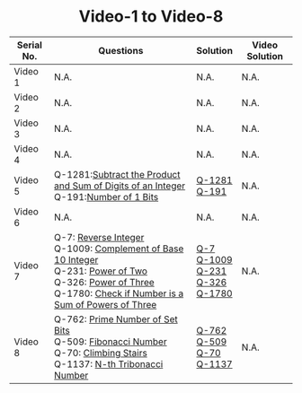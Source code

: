 <div align="center"><h1>Video-1 to Video-8</h1></div>


| Serial No. | Questions | Solution | Video Solution |
|------------|-------------------------------------|---------------------------------------------|--------------------------------------------------------------|
| Video 1 | N.A. | N.A. | N.A. |
| Video 2 | N.A. | N.A. | N.A. |
| Video 3 | N.A. | N.A. | N.A. |
| Video 4 | N.A. | N.A. | N.A. |
| Video 5 | Q-1281:[Subtract the Product and Sum of Digits of an Integer](https://leetcode.com/problems/subtract-the-product-and-sum-of-digits-of-an-integer/description/)<br> Q-191:[Number of 1 Bits](https://leetcode.com/problems/number-of-1-bits/description/) | [Q-1281](https://github.com/shyama7004/LeetcodeProblems/blob/main/Problems%20Day%201-10/Q-%201281.md)<br> [Q-191](https://github.com/shyama7004/LeetcodeProblems/blob/main/Problems%20Day%201-10/Q-191.md) | N.A. |
| Video 6 | N.A. | N.A. | N.A. |
| Video 7 | Q-7: [Reverse Integer](https://leetcode.com/problems/reverse-integer/description/) <br> Q-1009: [Complement of Base 10 Integer](https://leetcode.com/problems/complement-of-base-10-integer/description/) <br> Q-231: [Power of Two](https://leetcode.com/problems/power-of-two/description/) <br> Q-326: [Power of Three](https://leetcode.com/problems/power-of-three/description/) <br> Q-1780: [Check if Number is a Sum of Powers of Three](https://leetcode.com/problems/check-if-number-is-a-sum-of-powers-of-three/description/) | [Q-7](https://github.com/shyama7004/LeetcodeProblems/blob/main/Problems%20Day%201-10/Q-7.md) <br> [Q-1009](https://github.com/shyama7004/LeetcodeProblems/blob/main/Problems%20Day%201-10/Q-1009.md) <br> [Q-231](https://github.com/shyama7004/LeetcodeProblems/blob/main/Problems%20Day%201-10/Q-231.md) <br> [Q-326](https://github.com/shyama7004/LeetcodeProblems/blob/main/Problems%20Day%201-10/Q-236.md) <br> [Q-1780](https://github.com/shyama7004/LeetcodeProblems/blob/main/Problems%20Day%201-10/Q-1780.md) | N.A. |
| Video 8 | Q-762: [Prime Number of Set Bits](https://leetcode.com/problems/prime-number-of-set-bits-in-binary-representation/description/) <br> Q-509: [Fibonacci Number](https://leetcode.com/problems/fibonacci-number/description/) <br> Q-70: [Climbing Stairs](https://leetcode.com/problems/climbing-stairs/description/) <br> Q-1137: [N-th Tribonacci Number](https://leetcode.com/problems/n-th-tribonacci-number/description/) | [Q-762](https://github.com/shyama7004/LeetcodeProblems/blob/main/Problems%20Day%201-10/Q-762.md) <br> [Q-509](https://github.com/shyama7004/LeetcodeProblems/blob/main/Problems%20Day%201-10/Q-509.md) <br> [Q-70](https://github.com/shyama7004/LeetcodeProblems/blob/main/Problems%20Day%201-10/Q-70.md) <br> [Q-1137](https://github.com/shyama7004/LeetcodeProblems/blob/main/Problems%20Day%201-10/Q-1137.md) | N.A. |

